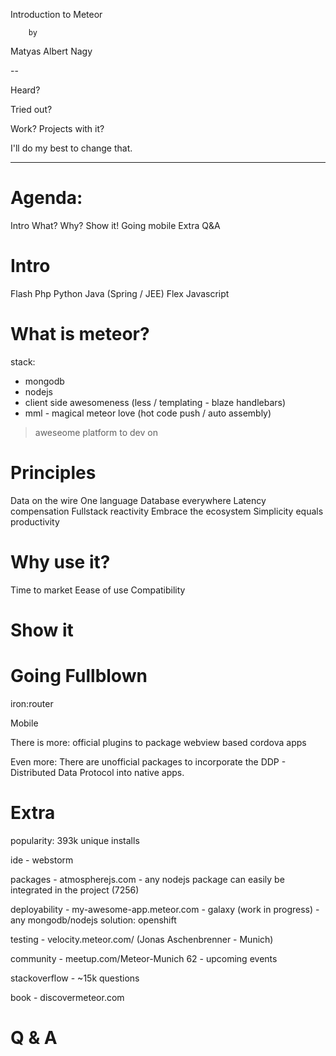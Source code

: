 
Introduction to Meteor

		by
Matyas Albert Nagy



--

Heard?

Tried out?

Work? Projects with it?

I'll do my best to change that.


---

Agenda:
=======

Intro
What?
Why?
Show it!
Going mobile
Extra
Q&A


Intro
=====

Flash
Php
Python
Java (Spring / JEE)
Flex
Javascript


What is meteor?
===============

stack:

 * mongodb
 * nodejs
 * client side awesomeness (less / templating - blaze handlebars)
 * mml - magical meteor love (hot code push / auto assembly)

> aweseome platform to dev on

Principles
==========

Data on the wire
One language
Database everywhere
Latency compensation
Fullstack reactivity
Embrace the ecosystem
Simplicity equals productivity

Why use it?
===========

Time to market
Eease of use
Compatibility


Show it
=======

Going Fullblown
===============

iron:router


Mobile

There is more:
official plugins to package webview based cordova apps

Even more:
There are unofficial packages to incorporate the DDP - Distributed Data Protocol into native apps.


Extra
=====

popularity: 393k unique installs

ide - webstorm

packages - atmospherejs.com - any nodejs package can easily be integrated in the project (7256)

deployability - my-awesome-app.meteor.com - galaxy (work in progress) - any mongodb/nodejs solution: openshift

testing - velocity.meteor.com/ (Jonas Aschenbrenner - Munich)

community - meetup.com/Meteor-Munich 62 - upcoming events

stackoverflow - ~15k questions

book - discovermeteor.com


Q & A
=====
